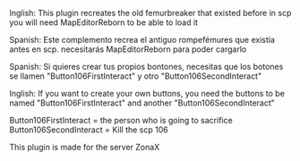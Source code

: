 Inglish: This plugin recreates the old femurbreaker that existed before in scp
you will need MapEditorReborn to be able to load it

Spanish: Este complemento recrea el antiguo rompefémures que existía antes en scp.
necesitarás MapEditorReborn para poder cargarlo

Spanish: Si quieres crear tus propios bontones, necesitas que los botones se llamen "Button106FirstInteract" y otro "Button106SecondInteract"


Inglish: If you want to create your own buttons, you need the buttons to be named "Button106FirstInteract" and another "Button106SecondInteract"

Button106FirstInteract = the person who is going to sacrifice
Button106SecondInteract = Kill the scp 106



This plugin is made for the server ZonaX
